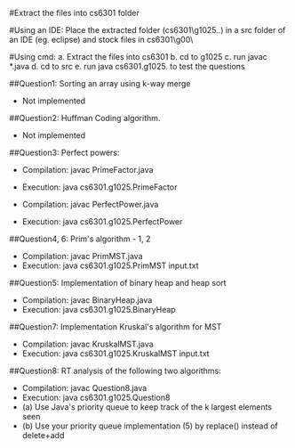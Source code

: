 #Extract the files into cs6301 folder

#Using an IDE:
Place the extracted folder (cs6301\g1025\..) in a src folder of an IDE (eg. eclipse) and stock files in cs6301\g00\

#Using cmd:
a. Extract the files into cs6301
b. cd to g1025
c. run javac *.java
d. cd to src
e. run java cs6301.g1025.<Class> to test the questions


##Question1: Sorting an array using k-way merge
 * Not implemented
 
##Question2: Huffman Coding algorithm.
 * Not implemented

##Question3: Perfect powers:
 *  Compilation:  javac PrimeFactor.java
 *  Execution:    java cs6301.g1025.PrimeFactor
 
 *  Compilation:  javac PerfectPower.java
 *  Execution:    java cs6301.g1025.PerfectPower

##Question4, 6: Prim's algorithm - 1, 2
 *  Compilation:  javac PrimMST.java
 *  Execution:    java cs6301.g1025.PrimMST input.txt

##Question5: Implementation of binary heap and heap sort
 *  Compilation:  javac BinaryHeap.java
 *  Execution:    java cs6301.g1025.BinaryHeap


##Question7: Implementation Kruskal's algorithm for MST
 *  Compilation:  javac KruskalMST.java
 *  Execution:    java cs6301.g1025.KruskalMST input.txt

##Question8: RT analysis of the following two algorithms:
  *  Compilation:  javac Question8.java
  *  Execution:    java cs6301.g1025.Question8
  * (a) Use Java's priority queue to keep track of the k largest elements seen
  * (b) Use your priority queue implementation (5) by replace() instead of delete+add
